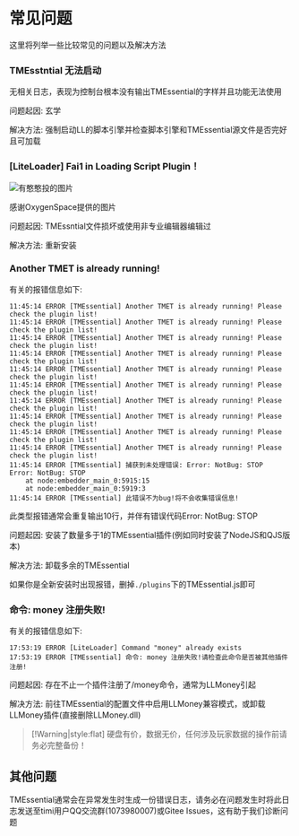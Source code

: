 # 常见问题

这里将列举一些比较常见的问题以及解决方法

### TMEsstntial 无法启动

无相关日志，表现为控制台根本没有输出TMEssential的字样并且功能无法使用

问题起因: 玄学

解决方法: 强制启动LL的脚本引擎并检查脚本引擎和TMEssential源文件是否完好且可加载

### [LiteLoader] Fai1 in Loading Script Plugin！

![有憨憨投的图片](https://picst.sunbangyan.cn/2023/11/03/9c0701a72dc9152a59cd5ac5de1378f8.png "img")

感谢OxygenSpace提供的图片

问题起因: TMEssntial文件损坏或使用非专业编辑器编辑过

解决方法: 重新安装
###  Another TMET is already running!

有关的报错信息如下:

```
11:45:14 ERROR [TMEssential] Another TMET is already running! Please check the plugin list!
11:45:14 ERROR [TMEssential] Another TMET is already running! Please check the plugin list!
11:45:14 ERROR [TMEssential] Another TMET is already running! Please check the plugin list!
11:45:14 ERROR [TMEssential] Another TMET is already running! Please check the plugin list!
11:45:14 ERROR [TMEssential] Another TMET is already running! Please check the plugin list!
11:45:14 ERROR [TMEssential] Another TMET is already running! Please check the plugin list!
11:45:14 ERROR [TMEssential] Another TMET is already running! Please check the plugin list!
11:45:14 ERROR [TMEssential] Another TMET is already running! Please check the plugin list!
11:45:14 ERROR [TMEssential] Another TMET is already running! Please check the plugin list!
11:45:14 ERROR [TMEssential] Another TMET is already running! Please check the plugin list!
11:45:14 ERROR [TMEssential] 捕获到未处理错误: Error: NotBug: STOP
Error: NotBug: STOP
    at node:embedder_main_0:5915:15
    at node:embedder_main_0:5919:3
11:45:14 ERROR [TMEssential] 此错误不为bug!将不会收集错误信息!
```

此类型报错通常会重复输出10行，并伴有错误代码Error: NotBug: STOP

问题起因: 安装了数量多于1的TMEssential插件(例如同时安装了NodeJS和QJS版本)

解决方法: 卸载多余的TMEssential

如果你是全新安装时出现报错，删掉`./plugins`下的TMEssential.js即可



### 命令: money 注册失败!

有关的报错信息如下:

```
17:53:19 ERROR [LiteLoader] Command "money" already exists
17:53:19 ERROR [TMEssential] 命令: money 注册失败!请检查此命令是否被其他插件注册!
```

问题起因: 存在不止一个插件注册了/money命令，通常为LLMoney引起

解决方法: 前往TMEssential的配置文件中启用LLMoney兼容模式，或卸载LLMoney插件(直接删除LLMoney.dll)

> [!Warning|style:flat]
> 硬盘有价，数据无价，任何涉及玩家数据的操作前请务必完整备份！


## 其他问题

TMEssential通常会在异常发生时生成一份错误日志，请务必在问题发生时将此日志发送至timi用户QQ交流群(1073980007)或Gitee Issues，这有助于我们诊断问题
